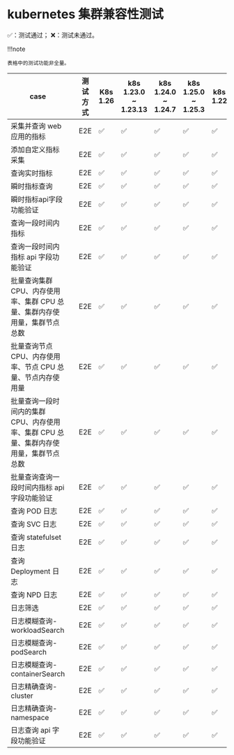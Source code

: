 # kubernetes 集群兼容性测试

✅：测试通过；  ❌：测试未通过。

!!!note

    表格中的测试功能非全量。

|   case           |        |  测试方式       | K8s 1.26 |k8s 1.23.0 ~ 1.23.13 | k8s 1.24.0 ~ 1.24.7  | k8s 1.25.0 ~ 1.25.3  | k8s 1.22 | k8s 1.21| k8s 1.20| k8s 1.19|k8s 1.18 |备注  |
| ------------ | ------------------------ | ---------------- | --------- | --------- | --------- | --------- | --------- | --------- |--------- |--------- |--------- |--------- |
| 采集并查询 web 应用的指标 |            |   E2E          | ✅ | ✅      | ✅      | ✅     | ✅ | ✅| ✅| ✅| |     | 
| 添加自定义指标采集  |     |  E2E           | ✅ | ✅      | ✅      | ✅      | ✅ | ✅| ✅| ✅| |       | 
| 查询实时指标  |     |    E2E           | ✅ | ✅      | ✅      | ✅      | ✅ | ✅| ✅| ✅| |       | 
| 瞬时指标查询   |     |    E2E          | ✅ | ✅      | ✅      | ✅      | ✅ | ✅| ✅| ✅| |      |
| 瞬时指标api字段功能验证   |     |    E2E          | ✅ | ✅      | ✅      | ✅      | ✅ | ✅| ✅| ✅| |      |
| 查询一段时间内指标   |     |    E2E          | ✅ | ✅      | ✅      | ✅      | ✅ | ✅| ✅| ✅| |      |
| 查询一段时间内指标 api 字段功能验证   |     |    E2E           | ✅ | ✅      | ✅      | ✅      | ✅ | ✅| ✅| ✅| |      |
| 批量查询集群CPU、内存使用率、集群 CPU 总量、集群内存使用量，集群节点总数   |     |    E2E           | ✅ | ✅      | ✅      | ✅      | ✅ | ✅| ✅| ✅| |      |
| 批量查询节点CPU、内存使用率、节点 CPU 总量、节点内存使用量   |     |    E2E           | ✅ | ✅      | ✅      | ✅      | ✅ | ✅| ✅| ✅| |      |
| 批量查询一段时间内的集群CPU、内存使用率、集群 CPU 总量、集群内存使用量，集群节点总数  |     |    E2E    | ✅ | ✅      | ✅      | ✅     | ✅ | ✅| ✅| ✅|  |      |
| 批量查询查询一段时间内指标 api 字段功能验证  |     |    E2E           | ✅ | ✅      | ✅      | ✅    | ✅ | ✅| ✅| ✅ |      |
| 查询 POD 日志   |     |    E2E           | ✅ | ✅      | ✅      | ✅      | ✅ | ✅| ✅| ✅| |       |
| 查询 SVC 日志  |     |    E2E           | ✅ | ✅      | ✅      | ✅     | ✅ | ✅| ✅| ✅|  |       |
| 查询 statefulset 日志  |     |    E2E  | ✅ | ✅      | ✅      | ✅     | ✅ | ✅| ✅| ✅|  |       |
| 查询 Deployment 日志  |     |    E2E | ✅ | ✅      | ✅      | ✅     | ✅ | ✅| ✅| ✅|  |       | 
| 查询 NPD 日志     |     |    E2E     | ✅ | ✅      | ✅      | ✅     | ✅ | ✅| ✅| ✅|  |       |
| 日志筛选  |     |    E2E          | ✅ | ✅      | ✅      | ✅     | ✅ | ✅| ✅| ✅|  |       |
| 日志模糊查询-workloadSearch   |     |    E2E          | ✅ | ✅      | ✅      | ✅      | ✅ | ✅| ✅| ✅| |      |
| 日志模糊查询-podSearch   |     |    E2E          | ✅ | ✅      | ✅      | ✅      | ✅ | ✅| ✅| ✅| |      |
| 日志模糊查询-containerSearch   |     |    E2E          | ✅ | ✅      | ✅      | ✅     | ✅ | ✅| ✅| ✅|  |      |
| 日志精确查询-cluster   |     |    E2E          | ✅ | ✅      | ✅      | ✅    | ✅ | ✅| ✅| ✅|   |      |
| 日志精确查询-namespace  |     |    E2E          | ✅ | ✅      | ✅      | ✅     | ✅ | ✅| ✅| ✅|  |      |
| 日志查询 api 字段功能验证   |     |    E2E          | ✅ | ✅      | ✅      | ✅    | ✅ | ✅| ✅| ✅|   |      |